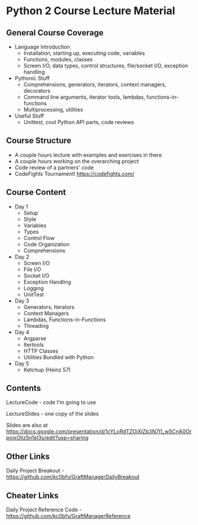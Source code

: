 # Python 2 Course Lecture Material

## General Course Coverage
- Language Introduction
  - Installation, starting up, executing code, variables
  - Functions, modules, classes
  - Screen I/O, data types, control structures, file/socket I/O, exception handling
- Pythonic Stuff
  - Comprehensions, generators, iterators, context managers, decorators
  - Command line arguments, iterator tools, lambdas, functions-in-functions
  - Multiprocessing, utilities
- Useful Stuff
  - Unittest, cool Python API parts, code reviews

## Course Structure
- A couple hours lecture with examples and exercises in there
- A couple hours working on the overarching project
- Code review of a partners' code
- CodeFights Tournament!  https://codefights.com/

## Course Content
- Day 1
  - Setup
  - Style
  - Variables
  - Types
  - Control Flow
  - Code Organization
  - Comprehensions
- Day 2
  - Screen I/O
  - File I/O
  - Socket I/O
  - Exception Handling
  - Logging
  - UnitTest
- Day 3
  - Generators, Iterators
  - Context Managers
  - Lambdas, Functions-in-Functions
  - Threading
- Day 4
  - Argparse 
  - Itertools
  - HTTP Classes
  - Utilities Bundled with Python
- Day 5
  - Ketchup (Heinz 57)

## Contents
LectureCode - code I'm going to use

LectureSlides - one copy of the slides

Slides are also at https://docs.google.com/presentation/d/1cYLoRdTZOiXlZb3N7I1_w5CnA0OrpojxOliz5n1eI3s/edit?usp=sharing

## Other Links
Daily Project Breakout - https://github.com/kc0bfv/GraftManagerDailyBreakout

## Cheater Links
Daily Project Reference Code - https://github.com/kc0bfv/GraftManagerReference
